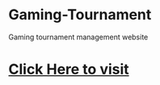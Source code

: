 # Gaming-Tournament
 Gaming tournament management website
 <br>
# <a href="https://suvamnaskar.github.io/GameGen/">Click Here to visit</a>
